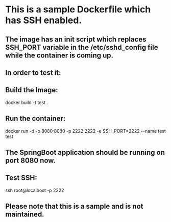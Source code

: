 # This is a sample Dockerfile which has SSH enabled. 
## The image has an init script which replaces SSH_PORT variable in the /etc/sshd_config file while the container is coming up. 
## In order to test it: 

## Build the Image: 
docker build -t test . 

## Run the container: 
docker run -d -p 8080:8080 -p 2222:2222 -e SSH_PORT=2222 --name test test

## The SpringBoot application should be running on port 8080 now. 

## Test SSH: 
ssh root@localhost -p 2222

## Please note that this is a sample and is not maintained.